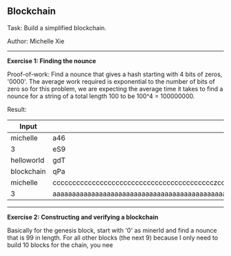 ## Blockchain

Task: Build a simplified blockchain.

Author: Michelle Xie

---

**Exercise 1: Finding the nounce**

Proof-of-work: Find a nounce that gives a hash starting with 4 bits of zeros, '0000'.
The average work required is exponential to the number of bits of zero so for this problem, we are expecting the average time it takes to find a nounce for a string of a total length 100 to be 100^4 = 100000000. 

Result:

| Input  | Nounce | Time |
| ------ | ------ | -----|
| michelle |  a46 | 0:00:07.035309 |
| 3 | eS9 | 0:00:37.121703 |
| helloworld | gdT | 0:00:53.632272 |
| blockchain | qPa | 0:04:47.842495 |
| michelle | ccccccccccccccccccccccccccccccccccccccccczcccccccccccccccccccccccccccccccccccccccccccccccccc | 0:16:32.526343 |
| 3 | aaaaaaaaaaaaaaaaaaaaaaaaaaaaaaaaaaaaaaaaaaaaaaaaaaaaaaaaaaaaaaaaaaaZaaaaaaaaaaaaaaaaaaaaaaaaaaaaaaa | 0:02:12.748400 |

---

**Exercise 2: Constructing and verifying a blockchain**

Basically for the genesis block, start with '0' as minerId and find a nounce that is 99 in length. 
For all other blocks (the next 9) because I only need to build 10 blocks for the chain, you nee